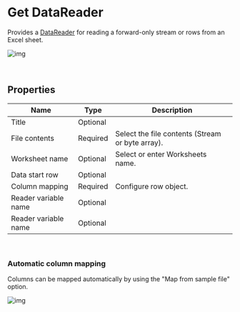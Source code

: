# Get DataReader

Provides a [DataReader](https://learn.microsoft.com/en-us/dotnet/api/system.data.idatareader) for reading a forward-only stream or rows from an Excel sheet.


![img](https://profitbasedocs.blob.core.windows.net/flowimages/getDataReaderEx.png)

<br/>


## Properties

| Name             | Type      |Description                                             |
|------------------|-----------|--------------------------------------------------------|
| Title  | Optional |        |
| File contents | Required  | Select the file contents (Stream or byte array). |
| Worksheet name | Optional | Select or enter Worksheets name. |
| Data start row | Optional |  |
| Column mapping | Required | Configure row object. |
| Reader variable name | Optional |  |
| Reader variable name | Optional |  |

<br/>

### Automatic column mapping

Columns can be mapped automatically by using the "Map from sample file" option.


![img](https://profitbasedocs.blob.core.windows.net/flowimages/getDataReaderEx2.png)